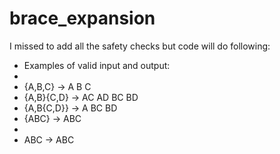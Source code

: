 # brace_expansion
I missed to add all the safety checks but code will do following:
* Examples of valid input and output:
 *
 * {A,B,C} -> A B C
 * {A,B}{C,D} -> AC AD BC BD
 * {A,B{C,D}} -> A BC BD
 * {ABC} -> ABC
 *
 * ABC -> ABC

